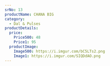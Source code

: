 ```yaml
---
srNo: 13
productName: CHANA BIG
category:
  - Dal & Pulses
productDetails:
  price:
    Price500: 48
    Price1: 95
  productImage:
    Image500: https://i.imgur.com/bC5LTs2.png
    Image1: https://i.imgur.com/SIQDdAO.png
---
```


